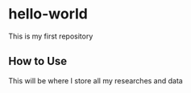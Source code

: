 # hello-world
This is my first repository

## How to Use
This will be where I store all my researches and data
